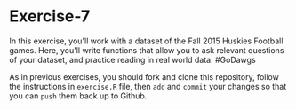 # Exercise-7
In this exercise, you'll work with a dataset of the Fall 2015 Huskies Football games. Here, you'll write functions that allow you to ask relevant questions of your dataset, and practice reading in real world data. #GoDawgs

As in previous exercises, you should fork and clone this repository, follow the instructions in `exercise.R` file, then `add` and `commit` your changes so that you can `push` them back up to Github.
